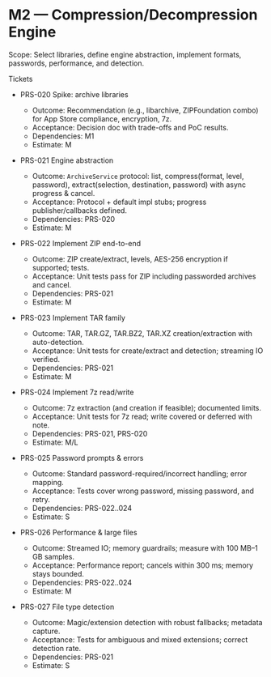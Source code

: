# M2 — Compression/Decompression Engine

Scope: Select libraries, define engine abstraction, implement formats, passwords, performance, and detection.

Tickets
- PRS-020 Spike: archive libraries
  - Outcome: Recommendation (e.g., libarchive, ZIPFoundation combo) for App Store compliance, encryption, 7z.
  - Acceptance: Decision doc with trade-offs and PoC results.
  - Dependencies: M1
  - Estimate: M

- PRS-021 Engine abstraction
  - Outcome: `ArchiveService` protocol: list, compress(format, level, password), extract(selection, destination, password) with async progress & cancel.
  - Acceptance: Protocol + default impl stubs; progress publisher/callbacks defined.
  - Dependencies: PRS-020
  - Estimate: M

- PRS-022 Implement ZIP end-to-end
  - Outcome: ZIP create/extract, levels, AES-256 encryption if supported; tests.
  - Acceptance: Unit tests pass for ZIP including passworded archives and cancel.
  - Dependencies: PRS-021
  - Estimate: M

- PRS-023 Implement TAR family
  - Outcome: TAR, TAR.GZ, TAR.BZ2, TAR.XZ creation/extraction with auto-detection.
  - Acceptance: Unit tests for create/extract and detection; streaming IO verified.
  - Dependencies: PRS-021
  - Estimate: M

- PRS-024 Implement 7z read/write
  - Outcome: 7z extraction (and creation if feasible); documented limits.
  - Acceptance: Unit tests for 7z read; write covered or deferred with note.
  - Dependencies: PRS-021, PRS-020
  - Estimate: M/L

- PRS-025 Password prompts & errors
  - Outcome: Standard password-required/incorrect handling; error mapping.
  - Acceptance: Tests cover wrong password, missing password, and retry.
  - Dependencies: PRS-022..024
  - Estimate: S

- PRS-026 Performance & large files
  - Outcome: Streamed IO; memory guardrails; measure with 100 MB–1 GB samples.
  - Acceptance: Performance report; cancels within 300 ms; memory stays bounded.
  - Dependencies: PRS-022..024
  - Estimate: M

- PRS-027 File type detection
  - Outcome: Magic/extension detection with robust fallbacks; metadata capture.
  - Acceptance: Tests for ambiguous and mixed extensions; correct detection rate.
  - Dependencies: PRS-021
  - Estimate: S
